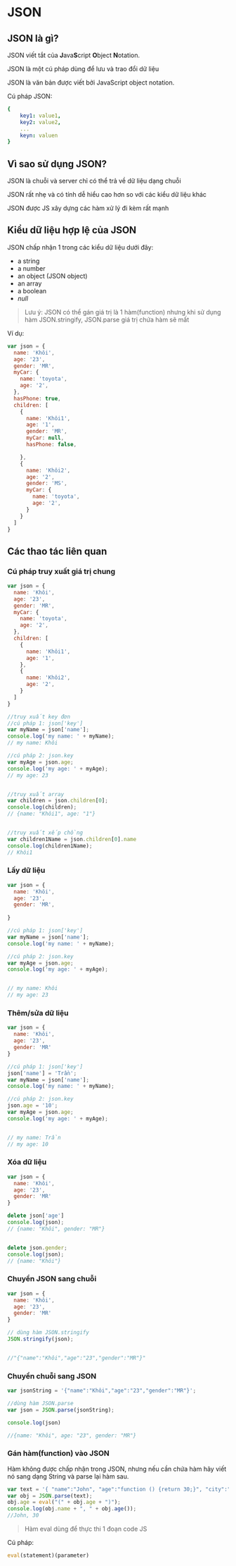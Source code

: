 # JSON

## JSON là gì?

JSON viết tắt của **J**ava**S**cript **O**bject **N**otation.

JSON là một cú pháp dùng để lưu và trao đổi dữ liệu

JSON là văn bản được viết bởi JavaScript object notation.

Cú pháp JSON:

```yaml
{
    key1: value1,
    key2: value2,
    ...
    keyn: valuen
}
```

## Vì sao sử dụng JSON?

JSON là chuỗi và server chỉ có thể trả về dữ liệu dạng chuỗi

JSON rất nhẹ và có tính dễ hiểu cao hơn so với các kiểu dữ liệu khác

JSON được JS xây dựng các hàm xử lý đi kèm rất mạnh 

## Kiểu dữ liệu hợp lệ của JSON

JSON chấp nhận 1 trong các kiểu dữ liệu dưới đây:

* a string
* a number
* an object \(JSON object\)
* an array
* a boolean
* _null_

> Lưu ý: JSON có thể gán giá trị là 1 hàm\(function\) nhưng khi sử dụng hàm JSON.stringify, JSON.parse giá trị chứa hàm sẽ mất

Ví dụ:

```javascript
var json = {
  name: 'Khôi',
  age: '23',
  gender: 'MR',
  myCar: {
    name: 'toyota',
    age: '2',
  },
  hasPhone: true,
  children: [
    {
      name: 'Khôi1',
      age: '1',
      gender: 'MR',
      myCar: null,
      hasPhone: false,

    },
    {
      name: 'Khôi2',
      age: '2',
      gender: 'MS',
      myCar: {
        name: 'toyota',
        age: '2',
      }
    }
  ]
}
```

## Các thao tác liên quan

### Cú pháp truy xuất giá trị chung 

```javascript
var json = {
  name: 'Khôi',
  age: '23',
  gender: 'MR',
  myCar: {
    name: 'toyota',
    age: '2',
  },
  children: [
    {
      name: 'Khôi1',
      age: '1',
    },
    {
      name: 'Khôi2',
      age: '2',
    }
  ]
}

//truy xuất key đơn
//cú pháp 1: json['key']
var myName = json['name'];
console.log('my name: ' + myName);
// my name: Khôi

//cú pháp 2: json.key
var myAge = json.age;
console.log('my age: ' + myAge);
// my age: 23


//truy xuất array
var children = json.children[0];
console.log(children);
// {name: "Khôi1", age: "1"}


//truy xuất xếp chồng
var children1Name = json.children[0].name
console.log(children1Name);
// Khôi1
```

### Lấy dữ liệu

```javascript
var json = {
  name: 'Khôi',
  age: '23',
  gender: 'MR',
 
}

//cú pháp 1: json['key']
var myName = json['name'];
console.log('my name: ' + myName);

//cú pháp 2: json.key
var myAge = json.age;
console.log('my age: ' + myAge);


// my name: Khôi
// my age: 23
```

### Thêm/sửa dữ liệu

```javascript
var json = {
  name: 'Khôi',
  age: '23',
  gender: 'MR'
}

//cú pháp 1: json['key']
json['name'] = 'Trần';
var myName = json['name'];
console.log('my name: ' + myName);

//cú pháp 2: json.key
json.age = '10';
var myAge = json.age;
console.log('my age: ' + myAge);


// my name: Trần
// my age: 10
```

### Xóa dữ liệu

```javascript
var json = {
  name: 'Khôi',
  age: '23',
  gender: 'MR'
}

delete json['age']
console.log(json);
// {name: "Khôi", gender: "MR"}


delete json.gender;
console.log(json);
// {name: "Khôi"}
```

### Chuyển JSON sang chuỗi

```javascript
var json = {
  name: 'Khôi',
  age: '23',
  gender: 'MR'
}

// dùng hàm JSON.stringify
JSON.stringify(json);


//"{"name":"Khôi","age":"23","gender":"MR"}"
```

### Chuyển chuỗi sang JSON

```javascript
var jsonString = '{"name":"Khôi","age":"23","gender":"MR"}';

//dùng hàm JSON.parse
var json = JSON.parse(jsonString);

console.log(json)

//{name: "Khôi", age: "23", gender: "MR"}
```

### Gán hàm\(function\) vào JSON

Hàm không được chấp nhận trong JSON, nhưng nếu cần chứa hàm hãy viết nó sang dạng String và parse lại hàm sau.

```javascript
var text = '{ "name":"John", "age":"function () {return 30;}", "city":"New York"}';
var obj = JSON.parse(text);
obj.age = eval("(" + obj.age + ")");
console.log(obj.name + ", " + obj.age());
//John, 30
```

> Hàm eval dùng để thực thi 1 đoạn code JS

Cú pháp:

```javascript
eval(statement)(parameter)
```

